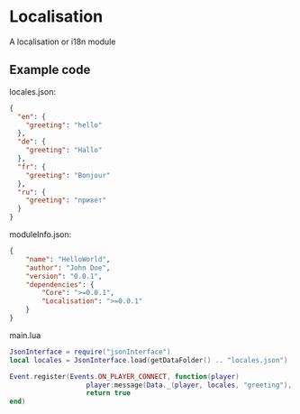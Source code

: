 # Localisation

A localisation or i18n module

## Example code

locales.json:
```JSON
{
  "en": {
    "greeting": "hello"
  },
  "de": {
    "greeting": "Hallo"
  },
  "fr": {
    "greeting": "Bonjour"
  },
  "ru": {
    "greeting": "привет"
  }
}
```

moduleInfo.json:
```JSON
{
    "name": "HelloWorld",
    "author": "John Doe",
    "version": "0.0.1",
    "dependencies": {
        "Core": ">=0.0.1",
        "Localisation": ">=0.0.1"
    }
}
```

main.lua
```Lua
JsonInterface = require("jsonInterface")
local locales = JsonInterface.load(getDataFolder() .. "locales.json")

Event.register(Events.ON_PLAYER_CONNECT, function(player)
                   player:message(Data._(player, locales, "greeting"), false)
                   return true
end)
```
